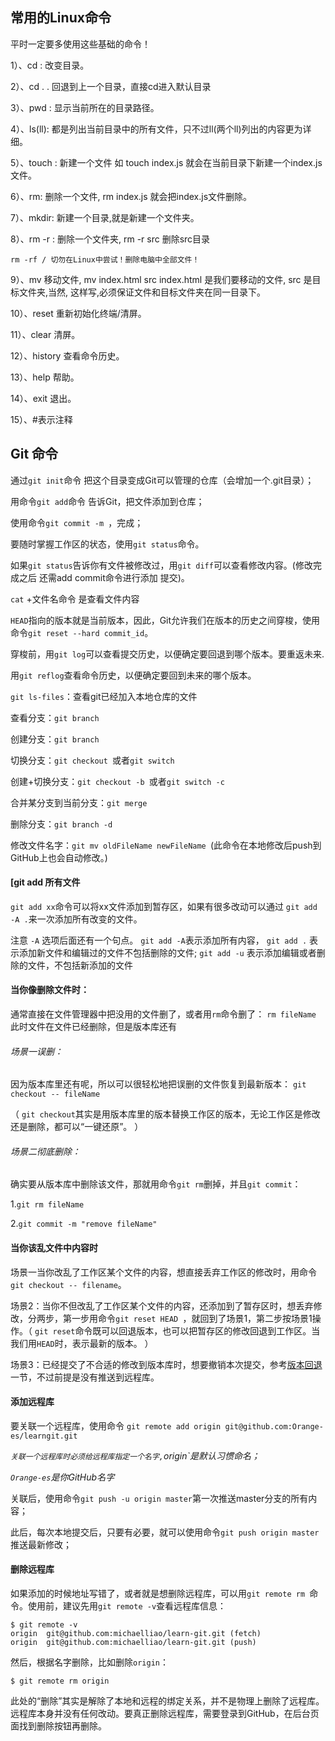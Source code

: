 ## 常用的Linux命令

平时一定要多使用这些基础的命令！

1）、cd : 改变目录。

2）、cd . . 回退到上一个目录，直接cd进入默认目录

3）、pwd : 显示当前所在的目录路径。

4）、ls(ll):  都是列出当前目录中的所有文件，只不过ll(两个ll)列出的内容更为详细。

5）、touch : 新建一个文件 如 touch index.js 就会在当前目录下新建一个index.js文件。

6）、rm:  删除一个文件, rm index.js 就会把index.js文件删除。

7）、mkdir:  新建一个目录,就是新建一个文件夹。

8）、rm -r :  删除一个文件夹, rm -r src 删除src目录

```
rm -rf / 切勿在Linux中尝试！删除电脑中全部文件！
```

9）、mv 移动文件, mv index.html src index.html 是我们要移动的文件, src 是目标文件夹,当然, 这样写,必须保证文件和目标文件夹在同一目录下。

10）、reset 重新初始化终端/清屏。

11）、clear 清屏。

12）、history 查看命令历史。

13）、help 帮助。

14）、exit 退出。

15）、#表示注释



## Git 命令

 通过`git init`命令 把这个目录变成Git可以管理的仓库（会增加一个.git目录）；

用命令`git add`命令 告诉Git，把文件添加到仓库； 

使用命令`git commit -m `，完成；

要随时掌握工作区的状态，使用`git status`命令。

如果`git status`告诉你有文件被修改过，用`git diff`可以查看修改内容。(修改完成之后 还需add commit命令进行添加 提交)。

`cat` +文件名命令 是查看文件内容

`HEAD`指向的版本就是当前版本，因此，Git允许我们在版本的历史之间穿梭，使用命令`git reset --hard commit_id`。

穿梭前，用`git log`可以查看提交历史，以便确定要回退到哪个版本。要重返未来.

用`git reflog`查看命令历史，以便确定要回到未来的哪个版本。

`git ls-files`：查看git已经加入本地仓库的文件

查看分支：`git branch`

创建分支：`git branch `

切换分支：`git checkout `或者`git switch `

创建+切换分支：`git checkout -b `或者`git switch -c `

合并某分支到当前分支：`git merge `

删除分支：`git branch -d `

修改文件名字：`git mv oldFileName newFileName `(此命令在本地修改后push到GitHub上也会自动修改。)

#### [git add 所有文件

`git add xx`命令可以将xx文件添加到暂存区，如果有很多改动可以通过 `git add -A .`来一次添加所有改变的文件。

注意 `-A` 选项后面还有一个句点。 `git add -A`表示添加所有内容， `git add .` 表示添加新文件和编辑过的文件不包括删除的文件; `git add -u` 表示添加编辑或者删除的文件，不包括新添加的文件

#### 当你像删除文件时：

​	 通常直接在文件管理器中把没用的文件删了，或者用`rm`命令删了： `rm fileName` 此时文件在文件已经删除，但是版本库还有

###### 场景一误删： 

因为版本库里还有呢，所以可以很轻松地把误删的文件恢复到最新版本： `git checkout -- fileName`

（ `git checkout`其实是用版本库里的版本替换工作区的版本，无论工作区是修改还是删除，都可以“一键还原”。 ）

###### 场景二彻底删除：

 确实要从版本库中删除该文件，那就用命令`git rm`删掉，并且`git commit`：

1.`git rm fileName`  	

2.`git commit -m "remove fileName"`





#### 当你该乱文件中内容时

场景一当你改乱了工作区某个文件的内容，想直接丢弃工作区的修改时，用命令`git checkout -- filename`。

场景2：当你不但改乱了工作区某个文件的内容，还添加到了暂存区时，想丢弃修改，分两步，第一步用命令`git reset HEAD `，就回到了场景1，第二步按场景1操作。（ `git reset`命令既可以回退版本，也可以把暂存区的修改回退到工作区。当我们用`HEAD`时，表示最新的版本。 ）

场景3：已经提交了不合适的修改到版本库时，想要撤销本次提交，参考[版本回退](https://www.liaoxuefeng.com/wiki/896043488029600/897013573512192)一节，不过前提是没有推送到远程库。



#### 添加远程库

 要关联一个远程库，使用命令  `git remote add origin git@github.com:Orange-es/learngit.git`

 *`关联一个远程库时必须给远程库指定一个名字,`origin`是默认习惯命名；* 

*`Orange-es`是你GitHub名字*

关联后，使用命令`git push -u origin master`第一次推送master分支的所有内容；

此后，每次本地提交后，只要有必要，就可以使用命令`git push origin master`推送最新修改；

#### 删除远程库

如果添加的时候地址写错了，或者就是想删除远程库，可以用`git remote rm `命令。使用前，建议先用`git remote -v`查看远程库信息：

```
$ git remote -v
origin  git@github.com:michaelliao/learn-git.git (fetch)
origin  git@github.com:michaelliao/learn-git.git (push)
```

然后，根据名字删除，比如删除`origin`：

```
$ git remote rm origin
```

此处的“删除”其实是解除了本地和远程的绑定关系，并不是物理上删除了远程库。远程库本身并没有任何改动。要真正删除远程库，需要登录到GitHub，在后台页面找到删除按钮再删除。


